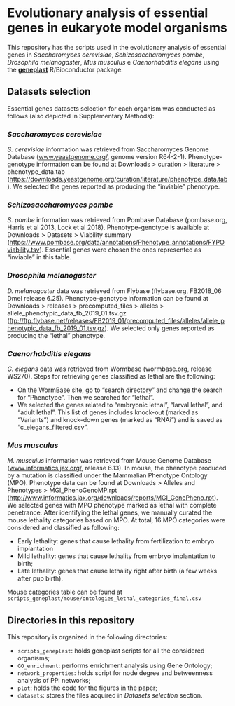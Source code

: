# Evolutionary analysis of essential genes in eukaryote model organisms

This repository has the scripts used in the evolutionary analysis of essential genes in *Saccharomyces cerevisiae*, *Schizosaccharomyces pombe*, *Drosophila melanogaster*, *Mus musculus* e *Caenorhabditis elegans* using the [**geneplast**](https://bioconductor.org/packages/release/bioc/html/geneplast.html) R/Bioconductor package.

## Datasets selection
Essential genes datasets selection for each organism was conducted as follows (also depicted in Supplementary Methods):

### *Saccharomyces cerevisiae*

*S. cerevisiae* information was retrieved from Saccharomyces Genome Database (www.yeastgenome.org/, genome version R64-2-1). Phenotype-genotype information can be found at Downloads > curation > literature > phenotype_data.tab (https://downloads.yeastgenome.org/curation/literature/phenotype_data.tab). We selected the genes reported as producing the “inviable” phenotype. 

### *Schizosaccharomyces pombe*

*S. pombe* information was retrieved from Pombase Database (pombase.org, Harris et al 2013, Lock et al 2018). Phenotype-genotype is available at Downloads > Datasets > Viability summary (https://www.pombase.org/data/annotations/Phenotype_annotations/FYPOviability.tsv). Essential genes were chosen the ones represented as “inviable” in this table. 

### *Drosophila melanogaster*  

*D. melanogaster* data was retrieved from Flybase (flybase.org, FB2018_06 Dmel release 6.25). Phenotype-genotype information can be found at Downloads > releases > precomputed_files > alleles > allele_phenotypic_data_fb_2019_01.tsv.gz (ftp://ftp.flybase.net/releases/FB2019_01/precomputed_files/alleles/allele_phenotypic_data_fb_2019_01.tsv.gz). We selected only genes reported as producing the “lethal” phenotype. 
 
### *Caenorhabditis elegans*

*C. elegans* data was retrieved from Wormbase (wormbase.org, release WS270). Steps for retrieving genes classified as lethal are the following:

- On the WormBase site, go to “search directory” and change the search for “Phenotype”. Then we searched for “lethal”.  
- We selected the genes related to “embryonic lethal”, “larval lethal”, and “adult lethal”. This list of genes includes knock-out (marked as “Variants”)  and knock-down genes (marked as “RNAi”) and is saved as “c_elegans_filtered.csv”. 
  
### *Mus musculus*  

*M. musculus* information was retrieved from Mouse Genome Database (www.informatics.jax.org/, release 6.13).  In mouse, the phenotype produced by a mutation is classified under the Mammalian Phenotype Ontology (MPO). Phenotype data can be found at Downloads > Alleles and Phenotypes > MGI_PhenoGenoMP.rpt (http://www.informatics.jax.org/downloads/reports/MGI_GenePheno.rpt). We selected genes with MPO phenotype marked as lethal with complete penetrance. After identifying the lethal genes, we manually curated the mouse lethality categories based on MPO. At total, 16 MPO categories were considered and classified as following:

- Early lethality: genes that cause lethality from fertilization to embryo implantation
- Mild lethality: genes that cause lethality from embryo implantation to birth;
- Late lethality: genes that cause lethality right after birth (a few weeks after pup birth).

Mouse categories table can be found at `scripts_geneplast/mouse/ontologies_lethal_categories_final.csv`
  
## Directories in this repository
This repository is organized in the following directories:  
- `scripts_geneplast`: holds geneplast scripts for all the considered organisms;
- `GO_enrichment`: performs enrichment analysis using Gene Ontology;
- `network_properties`: holds script for node degree and betweenness analysis of PPI networks;
- `plot`: holds the code for the figures in the paper; 
- `datasets`: stores the files acquired in *Datasets selection* section. 
  
  
  
